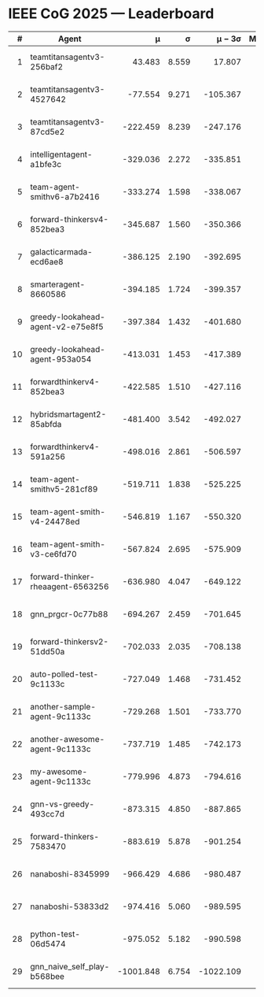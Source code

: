 # IEEE CoG 2025 — Leaderboard

| # | Agent | μ | σ | μ − 3σ | Matches | Updated |
|---:|---|---:|---:|---:|---:|---|
| 1 | teamtitansagentv3-256baf2 | 43.483 | 8.559 | 17.807 | 19816 | 2025-08-24 17:12 |
| 2 | teamtitansagentv3-4527642 | -77.554 | 9.271 | -105.367 | 19510 | 2025-08-24 17:12 |
| 3 | teamtitansagentv3-87cd5e2 | -222.459 | 8.239 | -247.176 | 20546 | 2025-08-24 17:12 |
| 4 | intelligentagent-a1bfe3c | -329.036 | 2.272 | -335.851 | 16431 | 2025-08-24 17:12 |
| 5 | team-agent-smithv6-a7b2416 | -333.274 | 1.598 | -338.067 | 19440 | 2025-08-24 17:12 |
| 6 | forward-thinkersv4-852bea3 | -345.687 | 1.560 | -350.366 | 15610 | 2025-08-24 17:12 |
| 7 | galacticarmada-ecd6ae8 | -386.125 | 2.190 | -392.695 | 18180 | 2025-08-24 17:12 |
| 8 | smarteragent-8660586 | -394.185 | 1.724 | -399.357 | 16267 | 2025-08-24 17:12 |
| 9 | greedy-lookahead-agent-v2-e75e8f5 | -397.384 | 1.432 | -401.680 | 19930 | 2025-08-24 17:12 |
| 10 | greedy-lookahead-agent-953a054 | -413.031 | 1.453 | -417.389 | 18130 | 2025-08-24 17:12 |
| 11 | forwardthinkerv4-852bea3 | -422.585 | 1.510 | -427.116 | 16062 | 2025-08-24 17:12 |
| 12 | hybridsmartagent2-85abfda | -481.400 | 3.542 | -492.027 | 16178 | 2025-08-24 17:12 |
| 13 | forwardthinkerv4-591a256 | -498.016 | 2.861 | -506.597 | 16020 | 2025-08-24 17:12 |
| 14 | team-agent-smithv5-281cf89 | -519.711 | 1.838 | -525.225 | 18860 | 2025-08-24 17:12 |
| 15 | team-agent-smith-v4-24478ed | -546.819 | 1.167 | -550.320 | 19596 | 2025-08-24 17:12 |
| 16 | team-agent-smith-v3-ce6fd70 | -567.824 | 2.695 | -575.909 | 20196 | 2025-08-24 17:12 |
| 17 | forward-thinker-rheaagent-6563256 | -636.980 | 4.047 | -649.122 | 18328 | 2025-08-24 17:12 |
| 18 | gnn_prgcr-0c77b88 | -694.267 | 2.459 | -701.645 | 17100 | 2025-08-24 17:12 |
| 19 | forward-thinkersv2-51dd50a | -702.033 | 2.035 | -708.138 | 18788 | 2025-08-24 17:12 |
| 20 | auto-polled-test-9c1133c | -727.049 | 1.468 | -731.452 | 20040 | 2025-08-24 17:12 |
| 21 | another-sample-agent-9c1133c | -729.268 | 1.501 | -733.770 | 19420 | 2025-08-24 17:12 |
| 22 | another-awesome-agent-9c1133c | -737.719 | 1.485 | -742.173 | 20860 | 2025-08-24 17:12 |
| 23 | my-awesome-agent-9c1133c | -779.996 | 4.873 | -794.616 | 19460 | 2025-08-24 17:12 |
| 24 | gnn-vs-greedy-493cc7d | -873.315 | 4.850 | -887.865 | 15160 | 2025-08-24 17:12 |
| 25 | forward-thinkers-7583470 | -883.619 | 5.878 | -901.254 | 18020 | 2025-08-24 17:12 |
| 26 | nanaboshi-8345999 | -966.429 | 4.686 | -980.487 | 15810 | 2025-08-24 17:12 |
| 27 | nanaboshi-53833d2 | -974.416 | 5.060 | -989.595 | 15140 | 2025-08-24 17:12 |
| 28 | python-test-06d5474 | -975.052 | 5.182 | -990.598 | 15590 | 2025-08-24 17:12 |
| 29 | gnn_naive_self_play-b568bee | -1001.848 | 6.754 | -1022.109 | 15520 | 2025-08-24 17:12 |
